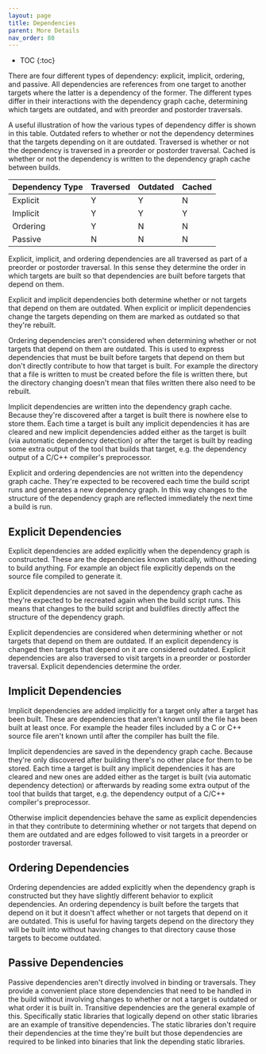 ```yaml
---
layout: page
title: Dependencies
parent: More Details
nav_order: 80
---
```


- TOC
{:toc}

There are four different types of dependency: explicit, implicit, ordering, and passive.  All dependencies are references from one target to another targets where the latter is a dependency of the former.  The different types differ in their interactions with the dependency graph cache, determining which targets are outdated, and with preorder and postorder traversals.

A useful illustration of how the various types of dependency differ is shown in this table.  Outdated refers to whether or not the dependency determines that the targets depending on it are outdated.  Traversed is whether or not the dependency is traversed in a preorder or postorder traversal.  Cached is whether or not the dependency is written to the dependency graph cache between builds.

|Dependency Type |Traversed |Outdated |Cached |
|--- |--- |--- |--- |
|Explicit |Y |Y |N |
|Implicit |Y |Y |Y |
|Ordering |Y |N |N |
|Passive  |N |N |N |

Explicit, implicit, and ordering dependencies are all traversed as part of a preorder or postorder traversal.  In this sense they determine the order in which targets are built so that dependencies are built before targets that depend on them.

Explicit and implicit dependencies both determine whether or not targets that depend on them are outdated.  When explicit or implicit dependencies change the targets depending on them are marked as outdated so that they're rebuilt.

Ordering dependencies aren't considered when determining whether or not targets that depend on them are outdated.  This is used to express dependencies that must be built before targets that depend on them but don't directly contribute to how that target is built.  For example the directory that a file is written to must be created before the file is written there, but the directory changing doesn't mean that files written there also need to be rebuilt.

Implicit dependencies are written into the dependency graph cache.  Because they're discovered after a target is built there is nowhere else to store them.  Each time a target is built any implicit dependencies it has are cleared and new implicit dependencies added either as the target is built (via automatic dependency detection) or after the target is built by reading some extra output of the tool that builds that target, e.g. the dependency output of a C/C++ compiler's preprocessor.

Explicit and ordering dependencies are not written into the dependency graph cache.  They're expected to be recovered each time the build script runs and generates a new dependency graph.  In this way changes to the structure of the dependency graph are reflected immediately the next time a build is run.

## Explicit Dependencies

Explicit dependencies are added explicitly when the dependency graph is constructed.  These are the dependencies known statically, without needing to build anything.  For example an object file explicitly depends on the source file compiled to generate it.

Explicit dependencies are not saved in the dependency graph cache as they're expected to be recreated again when the build script runs.  This means that changes to the build script and buildfiles directly affect the structure of the dependency graph.

Explicit dependencies are considered when determining whether or not targets that depend on them are outdated.  If an explicit dependency is changed then targets that depend on it are considered outdated.  Explicit dependencies are also traversed to visit targets in a preorder or postorder traversal.  Explicit dependencies determine the order.

## Implicit Dependencies

Implicit dependencies are added implicitly for a target only after a target has been built.  These are dependencies that aren't known until the file has been built at least once.  For example the header files included by a C or C++ source file aren't known until after the compiler has built the file.

Implicit dependencies are saved in the dependency graph cache.  Because they're only discovered after building there's no other place for them to be stored.  Each time a target is built any implicit dependencies it has are cleared and new ones are added either as the target is built (via automatic dependency detection) or afterwards by reading some extra output of the tool that builds that target, e.g. the dependency output of a C/C++ compiler's preprocessor. 

Otherwise implicit dependencies behave the same as explicit dependencies in that they contribute to determining whether or not targets that depend on them are outdated and are edges followed to visit targets in a preorder or postorder traversal.

## Ordering Dependencies

Ordering dependencies are added explicitly when the dependency graph is constructed but they have slightly different behavior to explicit dependencies.  An ordering dependency is built before the targets that depend on it but it doesn't affect whether or not targets that depend on it are outdated.  This is useful for having targets depend on the directory they will be built into without having changes to that directory cause those targets to become outdated.

## Passive Dependencies

Passive dependencies aren't directly involved in binding or traversals.  They provide a convenient place store dependencies that need to be
handled in the build without involving changes to whether or not a target is outdated or what order it is built in.  Transitive dependencies are the general example of this.  Specifically static libraries that logically depend on other static libraries are an example of transitive dependencies.  The static libraries don't require their dependencies at the time they're built but those dependencies are required to be linked into binaries that link the depending static libraries.
